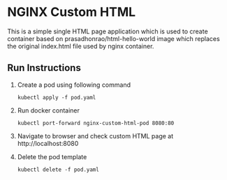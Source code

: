 # NGINX Custom HTML

This is a simple single HTML page application which is used to create container based on prasadhonrao/html-hello-world image which replaces the original index.html file used by nginx container.

## Run Instructions

1. Create a pod using following command

   `kubectl apply -f pod.yaml`

2. Run docker container

   `kubectl port-forward nginx-custom-html-pod 8080:80`

3. Navigate to browser and check custom HTML page at http://localhost:8080

4. Delete the pod template

   `kubectl delete -f pod.yaml`
